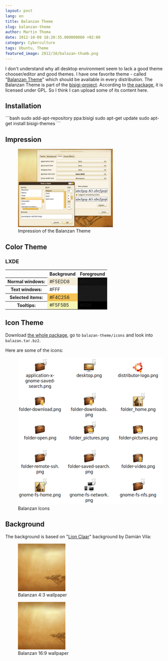 ```yaml
---
layout: post
lang: en
title: Balanzan Theme
slug: balanzan-theme
author: Martin Thoma
date: 2012-10-09 18:20:35.000000000 +02:00
category: Cyberculture
tags: Ubuntu, Theme
featured_image: 2012/10/balazan-thumb.png
---
```

I don't understand why all desktop environment seem to lack a good theme chooser/editor and good themes. I have one favorite theme - called "<a href="http://www.bisigi-project.org/?p=28&lang=en">Balanzan Theme</a>" which should be available in every distribution. The Balanzan Theme is part of the <a href="http://www.bisigi-project.org/?lang=en">bisigi-project</a>. According to <a href="https://launchpad.net/~bisigi/+archive/ppa/+files/balanzan-theme_1.8.1.natty.ppa1.tar.gz">the package</a>, it is licensed under GPL. So I think I can upload some of its content here.

<h2>Installation</h2>
```bash
sudo add-apt-repository ppa:bisigi
sudo apt-get update
sudo apt-get install bisigi-themes
```

<h2>Impression</h2>
<figure class="aligncenter">
            <a href="../images/2012/10/balazan-font-300x247.png"><img src="../images/2012/10/balazan-font-300x247.png" alt="Impression of the Balanzan Theme" style="max-width:300px;max-height:247px" class="size-medium wp-image-46561"/></a>
            <figcaption class="text-center">Impression of the Balanzan Theme</figcaption>
        </figure>

<h2>Color Theme</h2>
<h3>LXDE</h3>
<table class="wikitable">
<tr>
  <th>&nbsp;</th>
  <th>Background</th>
  <th>Foreground</th>
</tr>
<tr>
  <th>Normal windows:</th>
  <td style="background-color:#F5EDD8">#F5EDD8</td>
  <td style="background-color:#101010">#101010</td>
</tr>
<tr>
  <th>Text windows:</th>
  <td style="background-color:#FFF">#FFF</td>
  <td style="background-color:#1A1A1A">#1A1A1A</td>
</tr>
<tr>
  <th>Selected items:</th>
  <td style="background-color:#F4C256">#F4C256</td>
  <td style="background-color:#1A1A1A">#1A1A1A</td>
</tr>
<tr>
  <th>Tooltips:</th>
  <td style="background-color:#F5F5B5">#F5F5B5</td>
  <td style="background-color:#000">#000</td>
</tr>
</table>

<h2>Icon Theme</h2>
Download <a href="https://launchpad.net/~bisigi/+archive/ppa/+files/balanzan-theme_1.8.1.natty.ppa1.tar.gz">the whole package</a>, go to <code>balazan-theme/icons</code> and look into <code>balazan.tar.bz2</code>.

Here are some of the icons:
<figure class="aligncenter">
            <a href="../images/2012/10/balazan-icons.png"><img src="../images/2012/10/balazan-icons.png" alt="Balanzan Icons" style="max-width:459px;max-height:465px" class="size-full wp-image-46541"/></a>
            <figcaption class="text-center">Balanzan Icons</figcaption>
        </figure>

<h2>Background</h2>
The background is based on "<a href="http://ubuntu.damianvila.com/">Lion Claar</a>" background by Dami&aacute;n Vila:

<figure class="alignright">
            <a href="../images/2012/10/balanzan_4_3-150x150.png"><img src="../images/2012/10/balanzan_4_3-150x150.png" alt="Balanzan 4:3 wallpaper" style="max-width:150px;max-height:150px;" class="size-thumbnail wp-image-46491"/></a>
            <figcaption class="text-center">Balanzan 4:3 wallpaper</figcaption>
        </figure>

<figure class="aligncenter">
            <a href="../images/2012/10/balanzan-150x150.png"><img src="../images/2012/10/balanzan-150x150.png" alt="Balanzan 16:9 wallpaper" style="max-width:150px;max-height:150px" class="size-thumbnail wp-image-46481"/></a>
            <figcaption class="text-center">Balanzan 16:9 wallpaper</figcaption>
        </figure>
